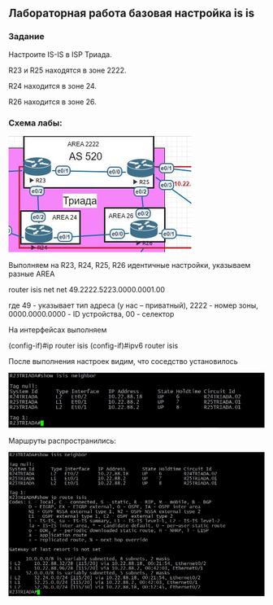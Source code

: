 ## Лабораторная работа базовая настройка is is


### Задание

  Настроите IS-IS в ISP Триада.

  R23 и R25 находятся в зоне 2222.

  R24 находится в зоне 24.

  R26 находится в зоне 26.

### Схема лабы:
![alt text](https://github.com/Eliminir/OTUS-LABS-PROF/blob/main/LAB7/1.JPG)


  Выполняем на R23, R24, R25, R26 идентичные настройки, указываем разные AREA


router isis
net net 49.2222.5223.0000.0001.00 

  где 49 - указывает тип адреса (у нас – приватный), 2222 - номер зоны, 0000.0000.0000 - ID устройства, 00 - селектор


  На интерфейсах выполняем

(config-if)#ip router isis
(config-if)#ipv6 router isis

  После выполнения настроек видим, что соседство установилось

![alt text](https://github.com/Eliminir/OTUS-LABS-PROF/blob/main/LAB7/2.JPG)

  Маршруты распространились:

![alt text](https://github.com/Eliminir/OTUS-LABS-PROF/blob/main/LAB7/3.JPG)


